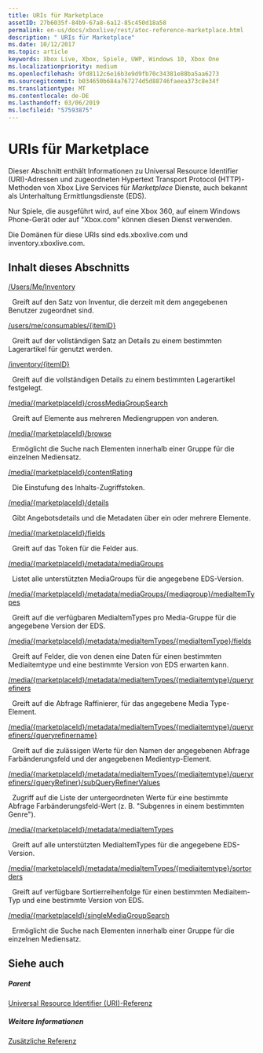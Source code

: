 ```yaml
---
title: URIs für Marketplace
assetID: 27b6035f-84b9-67a8-6a12-85c450d18a58
permalink: en-us/docs/xboxlive/rest/atoc-reference-marketplace.html
description: " URIs für Marketplace"
ms.date: 10/12/2017
ms.topic: article
keywords: Xbox Live, Xbox, Spiele, UWP, Windows 10, Xbox One
ms.localizationpriority: medium
ms.openlocfilehash: 9fd8112c6e16b3e9d9fb70c34381e88ba5aa6273
ms.sourcegitcommit: b034650b684a767274d5d88746faeea373c8e34f
ms.translationtype: MT
ms.contentlocale: de-DE
ms.lasthandoff: 03/06/2019
ms.locfileid: "57593875"
---
```

# <a name="marketplace-uris"></a>URIs für Marketplace

Dieser Abschnitt enthält Informationen zu Universal Resource Identifier (URI)-Adressen und zugeordneten Hypertext Transport Protocol (HTTP)-Methoden von Xbox Live Services für *Marketplace* Dienste, auch bekannt als Unterhaltung Ermittlungsdienste (EDS).

Nur Spiele, die ausgeführt wird, auf eine Xbox 360, auf einem Windows Phone-Gerät oder auf "Xbox.com" können diesen Dienst verwenden.

Die Domänen für diese URIs sind eds.xboxlive.com und inventory.xboxlive.com.

<a id="ID4EPB"></a>

 
## <a name="in-this-section"></a>Inhalt dieses Abschnitts

[/Users/Me/Inventory](uri-inventory.md)

&nbsp;&nbsp;Greift auf den Satz von Inventur, die derzeit mit dem angegebenen Benutzer zugeordnet sind.

[/users/me/consumables/{itemID}](uri-inventoryconsumablesitemurl.md)

&nbsp;&nbsp;Greift auf der vollständigen Satz an Details zu einem bestimmten Lagerartikel für genutzt werden.

[/inventory/{itemID}](uri-inventoryitemurl.md)

&nbsp;&nbsp;Greift auf die vollständigen Details zu einem bestimmten Lagerartikel festgelegt.

[/media/{marketplaceId}/crossMediaGroupSearch](uri-localecrossmediagroupsearch.md)

&nbsp;&nbsp;Greift auf Elemente aus mehreren Mediengruppen von anderen.

[/media/{marketplaceId}/browse](uri-medialocalebrowse.md)

&nbsp;&nbsp;Ermöglicht die Suche nach Elementen innerhalb einer Gruppe für die einzelnen Mediensatz.

[/media/{marketplaceId}/contentRating](uri-medialocalecontentrating.md)

&nbsp;&nbsp;Die Einstufung des Inhalts-Zugriffstoken.

[/media/{marketplaceId}/details](uri-medialocaledetails.md)

&nbsp;&nbsp;Gibt Angebotsdetails und die Metadaten über ein oder mehrere Elemente.

[/media/{marketplaceId}/fields](uri-medialocalefields.md)

&nbsp;&nbsp;Greift auf das Token für die Felder aus.

[/media/{marketplaceId}/metadata/mediaGroups](uri-medialocalemetadatamediagroups.md)

&nbsp;&nbsp;Listet alle unterstützten MediaGroups für die angegebene EDS-Version.

[/media/{marketplaceId}/metadata/mediaGroups/{mediagroup}/mediaItemTypes](uri-medialocalemetadatamediagroupsmediaitemtypes.md)

&nbsp;&nbsp;Greift auf die verfügbaren MediaItemTypes pro Media-Gruppe für die angegebene Version der EDS.

[/media/{marketplaceId}/metadata/mediaItemTypes/{mediaItemType}/fields](uri-medialocalemetadatamediaitemtypefields.md)

&nbsp;&nbsp;Greift auf Felder, die von denen eine Daten für einen bestimmten Mediaitemtype und eine bestimmte Version von EDS erwarten kann.

[/media/{marketplaceId}/metadata/mediaItemTypes/{mediaitemtype}/queryrefiners](uri-medialocalemetadatamediaitemtypequeryrefiners.md)

&nbsp;&nbsp;Greift auf die Abfrage Raffinierer, für das angegebene Media Type-Element.

[/media/{marketplaceId}/metadata/mediaItemTypes/{mediaitemtype}/queryrefiners/{queryrefinername}](uri-medialocalemetadatamediaitemtypequeryrefinersqueryrefinername.md)

&nbsp;&nbsp;Greift auf die zulässigen Werte für den Namen der angegebenen Abfrage Farbänderungsfeld und der angegebenen Medientyp-Element.

[/media/{marketplaceId}/metadata/mediaItemTypes/{mediaitemtype}/queryrefiners/{queryRefiner}/subQueryRefinerValues](uri-medialocalemediaitemtypequeryrefinersubqueryrefinervalues.md)

&nbsp;&nbsp;Zugriff auf die Liste der untergeordneten Werte für eine bestimmte Abfrage Farbänderungsfeld-Wert (z. B. "Subgenres in einem bestimmten Genre").

[/media/{marketplaceId}/metadata/mediaItemTypes](uri-medialocalemetadatamediaitemtypes.md)

&nbsp;&nbsp;Greift auf alle unterstützten MediaItemTypes für die angegebene EDS-Version.

[/media/{marketplaceId}/metadata/mediaItemTypes/{mediaitemtype}/sortorders](uri-medialocalemetadatamediaitemtypesortorders.md)

&nbsp;&nbsp;Greift auf verfügbare Sortierreihenfolge für einen bestimmten Mediaitem-Typ und eine bestimmte Version von EDS.

[/media/{marketplaceId}/singleMediaGroupSearch](uri-medialocalesinglemediagroupsearch.md)

&nbsp;&nbsp;Ermöglicht die Suche nach Elementen innerhalb einer Gruppe für die einzelnen Mediensatz.

<a id="ID4EFD"></a>


## <a name="see-also"></a>Siehe auch

<a id="ID4EHD"></a>


##### <a name="parent"></a>Parent

[Universal Resource Identifier (URI)-Referenz](../atoc-xboxlivews-reference-uris.md)


<a id="ID4ERD"></a>


##### <a name="further-information"></a>Weitere Informationen

[Zusätzliche Referenz](../../additional/atoc-xboxlivews-reference-additional.md)

